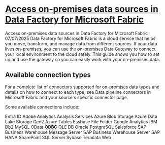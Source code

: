 # **[Access on-premises data sources in Data Factory for Microsoft Fabric](https://learn.microsoft.com/en-us/fabric/data-factory/how-to-access-on-premises-data)**

Access on-premises data sources in Data Factory for Microsoft Fabric
07/07/2025
Data Factory for Microsoft Fabric is a cloud service that helps you move, transform, and manage data from different sources. If your data lives on-premises, you can use the on-premises Data Gateway to connect your local environment to the cloud safely. This guide shows you how to set up and use the gateway so you can easily work with your on-premises data.

## Available connection types

For a complete list of connectors supported for on-premises data types and details on how to connect to each type, see Data pipeline connectors in Microsoft Fabric and your source's specific connector page.

Some available connections include:

Entra ID
Adobe Analytics
Analysis Services
Azure Blob Storage
Azure Data Lake Storage Gen2
Azure Tables
Essbase
File
Folder
Google Analytics
IBM Db2
MySQL
OData
**[ODBC](https://learn.microsoft.com/en-us/fabric/data-factory/connector-odbc-overview)**
OLE DB
Oracle
PostgreSQL
Salesforce
SAP Business Warehouse Message Server
SAP Business Warehouse Server
SAP HANA
SharePoint
SQL Server
Sybase
Teradata
Web
